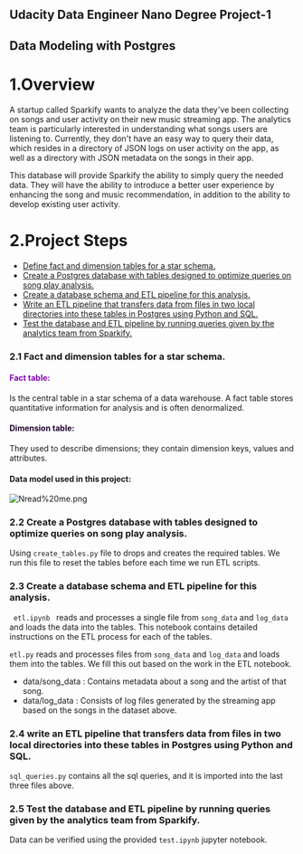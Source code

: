 ## Udacity Data Engineer Nano Degree Project-1

## Data Modeling with Postgres

# 1.Overview

A startup called Sparkify wants to analyze the data they've been collecting on songs and user activity on their new music streaming app. The analytics team is particularly interested in understanding what songs users are listening to. Currently, they don't have an easy way to query their data, which resides in a directory of JSON logs on user activity on the app, as well as a directory with JSON metadata on the songs in their app. 

This database will provide Sparkify the ability to simply query the needed data. They will have the ability to introduce a better user experience by enhancing the song and music recommendation, in addition to the ability to develop existing user activity.


#  2.Project Steps
<ul>

<li><a href="#1"> Define fact and dimension tables for a star schema.</a></li>
<li><a href="#2"> Create a Postgres database with tables designed to optimize queries on song play analysis.</a></li>

<li><a href="#3"> Create a database schema and ETL pipeline for this analysis. </a></li>

<li><a href="#4"> Write an ETL pipeline that transfers data from files in two local directories into these tables in Postgres using Python and SQL. </a></li>

<li><a href="#5"> Test the database and ETL pipeline by running queries given by the analytics team from Sparkify.</a></li>

</ul>


<a id='1'></a>
### 2.1 Fact and dimension tables for a star schema.


#### <font color='#8204B5'>Fact table:</font> 
Is the central table in a star schema of a data warehouse. A fact table stores quantitative information for analysis and is often denormalized.

#### <font color='#230430'>Dimension table: </font> 
They used to describe dimensions; they contain dimension keys, values and attributes.


#### Data model used in this project:
![Nread%20me.png](attachment:Nread%20me.png)




<a id='2'></a>
### 2.2 Create a Postgres database with tables designed to optimize queries on song play analysis.


Using `create_tables.py` file to drops and creates the required tables. We run this file to reset the tables before each time we run ETL scripts.


<a id='3'></a>
### 2.3 Create a database schema and ETL pipeline for this analysis.

<code> etl.ipynb </code>  reads and processes a single file from `song_data` and `log_data` and loads the data into the tables. This notebook contains detailed instructions on the ETL process for each of the tables.

`etl.py` reads and processes files from `song_data` and `log_data` and loads them into the tables. We fill this out based on the work in the ETL notebook.

* data/song_data : Contains metadata about a song and the artist of that song.
* data/log_data : Consists of log files generated by the streaming app based on the songs in the dataset above.

<a id='4'></a>
### 2.4 write an ETL pipeline that transfers data from files in two local directories into these tables in Postgres using Python and SQL.

`sql_queries.py` contains all the sql queries, and it is imported into the last three files above.

<a id='5'></a>
### 2.5 Test the database and ETL pipeline by running queries given by the analytics team from Sparkify.

Data can be verified using the provided `test.ipynb` jupyter notebook.
